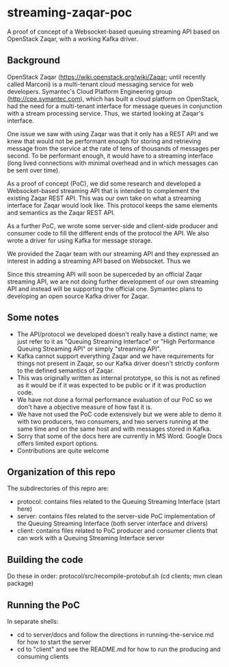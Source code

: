 streaming-zaqar-poc
===================

A proof of concept of a Websocket-based queuing streaming API based on OpenStack Zaqar, with a working Kafka driver.

## Background

OpenStack Zaqar (https://wiki.openstack.org/wiki/Zaqar; until recently called Marconi) is a multi-tenant cloud messaging service for web developers.  Symantec's Cloud Platform Engineering group (http://cpe.symantec.com), which has built a cloud platform on OpenStack, had the need for a multi-tenant interface for message queues in conjunction with a stream processing service.  Thus, we started looking at Zaqar's interface.

One issue we saw with using Zaqar was that it only has a REST API and we knew that would not be performant enough for storing and retrieving message from the service at the rate of tens of thousands of messages per second.  To be performant enough, it would have to a streaming interface (long lived connections with minimal overhead and in which messages can be sent over time).

As a proof of concept (PoC), we did some research and developed a Websocket-based streaming API that is intended to complement the existing Zaqar REST API.  This was our own take on what a streaming interface for Zaqar would look like.  This protocol keeps the same elements and semantics as the Zaqar REST API.

As a further PoC, we wrote some server-side and client-side producer and consumer code to fill the different ends of the protocol the API.  We also wrote a driver for using Kafka for message storage.

We provided the Zaqar team with our streaming API and they expressed an interest in adding a streaming API based on Websocket.  Thus we 

Since this streaming API will soon be superceded by an official Zaqar streaming API, we are not doing further development of our own streaming API and instead will be supporting the official one.  Symantec plans to developing an open source Kafka driver for Zaqar.

## Some notes

*  The API/protocol we developed doesn't really have a distinct name; we just refer to it as "Queuing Streaming Interface" or "High Performance Queuing Streaming API" or simply "streaming API".
* Kafka cannot support everything Zaqar and we have requirements for things not present in Zaqar, so our Kafka driver doesn't strictly conform to the defined semantics of Zaqar.
* This was originally written as internal prototype, so this is not as refined as it would be if it was expected to be public or if it was production code.
* We have not done a formal performance evaluation of our PoC so we don't have a objective measure of how fast it is.
* We have not used the PoC code extensively but we were able to demo it with two producers, two consumers, and two servers running at the same time and on the same host and with messages stored in Kafka.
* Sorry that some of the docs here are currently in MS Word.  Google Docs offers limited export options.
* Contributions are quite welcome

## Organization of this repo

The subdirectories of this repro are:
* protocol: contains files related to the Queuing Streaming Interface (start here)
* server: contains files related to the server-side PoC implementation of the Queuing Streaming Interface (both server interface and drivers)
* client: contains files related to PoC producer and consumer clients that can work with a Queuing Streaming Interface server

## Building the code

Do these in order:
    protocol/src/recompile-protobuf.sh
    (cd clients; mvn clean package)

## Running the PoC

In separate shells:
* cd to server/docs and follow the directions in running-the-service.md for how to start the server
* cd to "client" and see the README.md for how to run the producing and consuming clients

